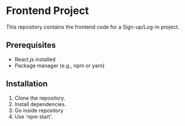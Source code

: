 # Frontend Project

This repository contains the frontend code for a Sign-up/Log-in project.

## Prerequisites

- React.js installed
- Package manager (e.g., npm or yarn)

## Installation

1. Clone the repository.
2. Install dependencies.
3. Go inside repository
4. Use 'npm start'.





